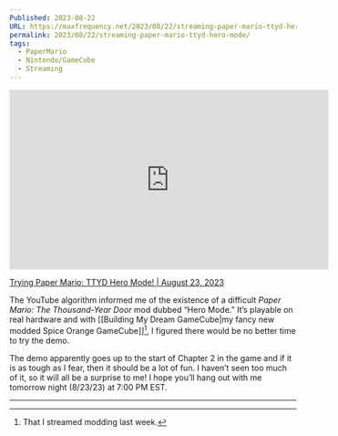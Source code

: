 ```yaml
---
Published: 2023-08-22
URL: https://maxfrequency.net/2023/08/22/streaming-paper-mario-ttyd-hero-mode/
permalink: 2023/08/22/streaming-paper-mario-ttyd-hero-mode/
tags:
  - PaperMario
  - Nintendo/GameCube
  - Streaming
---
```

<div class=iframe-container>
<iframe width="560" height="315" src="https://www.youtube-nocookie.com/embed/6OB6zd4ccRA?si=Yo5RHP0BYS0lOd54" title="YouTube video player" frameborder="0" allow="accelerometer; autoplay; clipboard-write; encrypted-media; gyroscope; picture-in-picture; web-share" allowfullscreen></iframe>
</div>

[Trying Paper Mario: TTYD Hero Mode! | August 23, 2023](https://www.youtube.com/live/6OB6zd4ccRA)

The YouTube algorithm informed me of the existence of a difficult *Paper Mario: The Thousand-Year Door* mod dubbed “Hero Mode.” It’s playable on real hardware and with [[Building My Dream GameCube|my fancy new modded Spice Orange GameCube]][^1], I figured there would be no better time to try the demo.

The demo apparently goes up to the start of Chapter 2 in the game and if it is as tough as I fear, then it should be a lot of fun. I haven’t seen too much of it, so it will all be a surprise to me! I hope you’ll hang out with me tomorrow night (8/23/23) at 7:00 PM EST.

---
[^1]: That I streamed modding last week.

